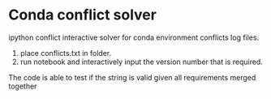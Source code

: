 # Conda conflict solver

ipython conflict  interactive solver for conda environment conflicts log files.

1. place conflicts.txt in folder.
2. run notebook and interactively input the version number that is required.

The code is able to test if the string is valid given all requirements merged together

